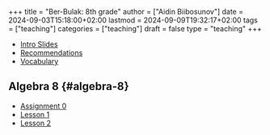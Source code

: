 +++
title = "Ber-Bulak: 8th grade"
author = ["Aidin Biibosunov"]
date = 2024-09-03T15:18:00+02:00
lastmod = 2024-09-09T19:32:17+02:00
tags = ["teaching"]
categories = ["teaching"]
draft = false
type = "teaching"
+++

-   [Intro Slides](/reveal_js_talks/intro_me/intro.html)
-   [Recommendations](/html_files/recommendations.html)
-   [Vocabulary](/pdf_files/berbulak/algebra_8/assignments/vocab.html)


## Algebra 8 {#algebra-8}

-   [Assignment 0](/pdf_files/berbulak/algebra_8/assignments/week1_asst0.html)
-   [Lesson 1](/pdf_files/berbulak/algebra_8/assignments/week1_lesson1.html)
-   [Lesson 2](/pdf_files/berbulak/algebra_8/assignments/algebra8_week2.html)